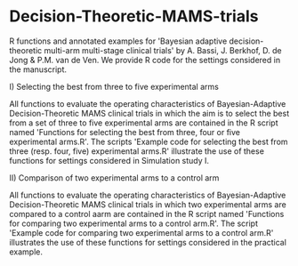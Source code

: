 # Decision-Theoretic-MAMS-trials
R functions and annotated examples for 'Bayesian adaptive decision-theoretic multi-arm multi-stage clinical trials' by A. Bassi, J. Berkhof, D. de Jong & P.M. van de Ven.
We provide R code for the settings considered in the manuscript.

I) Selecting the best from three to five experimental arms

All functions to evaluate the operating characteristics of Bayesian-Adaptive Decision-Theoretic MAMS clinical trials in which the aim is to select the best from a set of three to five experimental arms are contained in the R script named 'Functions for selecting the best from three, four or five experimental arms.R'. The scripts 'Example code for selecting the best from three (resp. four, five) experimental arms.R' illustrate the use of these functions for settings considered in Simulation study I.

II) Comparison of two experimental arms to a control arm

All functions to evaluate the operating characteristics of Bayesian-Adaptive Decision-Theoretic MAMS clinical trials in which two experimental arms are compared to a control aarm are contained in the R script named 'Functions for comparing two experimental arms to a control arm.R'. The script 'Example code for comparing two experimental arms to a control arm.R' illustrates the use of these functions for settings considered in the practical example.

